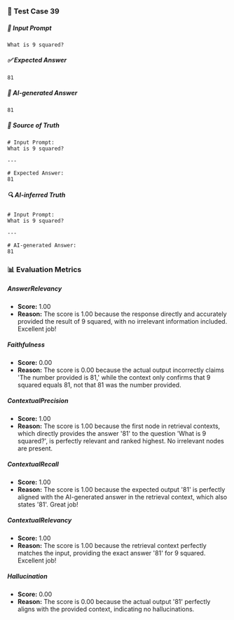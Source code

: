 ### 🧪 Test Case 39

##### 🧾 Input Prompt
```text
What is 9 squared?
```
##### ✅ Expected Answer
```text
81
```
##### 🤖 AI-generated Answer
```text
81
```
##### 📘 Source of Truth
```text
# Input Prompt:
What is 9 squared?

---

# Expected Answer:
81
```
##### 🔍 AI-inferred Truth
```text
# Input Prompt:
What is 9 squared?

---

# AI-generated Answer:
81
```
### 📊 Evaluation Metrics

##### AnswerRelevancy
- **Score:** 1.00
- **Reason:** The score is 1.00 because the response directly and accurately provided the result of 9 squared, with no irrelevant information included. Excellent job!

##### Faithfulness
- **Score:** 0.00
- **Reason:** The score is 0.00 because the actual output incorrectly claims 'The number provided is 81,' while the context only confirms that 9 squared equals 81, not that 81 was the number provided.

##### ContextualPrecision
- **Score:** 1.00
- **Reason:** The score is 1.00 because the first node in retrieval contexts, which directly provides the answer '81' to the question 'What is 9 squared?', is perfectly relevant and ranked highest. No irrelevant nodes are present.

##### ContextualRecall
- **Score:** 1.00
- **Reason:** The score is 1.00 because the expected output '81' is perfectly aligned with the AI-generated answer in the retrieval context, which also states '81'. Great job!

##### ContextualRelevancy
- **Score:** 1.00
- **Reason:** The score is 1.00 because the retrieval context perfectly matches the input, providing the exact answer '81' for 9 squared. Excellent job!

##### Hallucination
- **Score:** 0.00
- **Reason:** The score is 0.00 because the actual output '81' perfectly aligns with the provided context, indicating no hallucinations.

